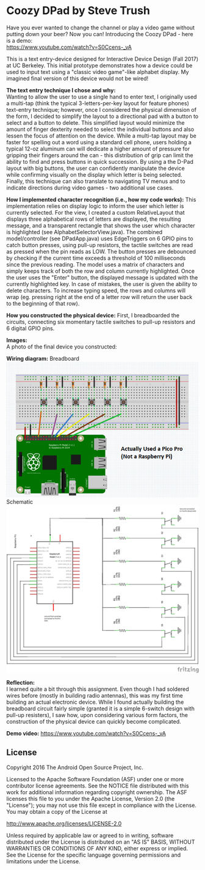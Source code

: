 Coozy DPad by Steve Trush
=====================================

Have you ever wanted to change the channel or play a video game without putting down your beer? Now you can! 
Introducing the Coozy DPad - here is a demo: <br>
https://www.youtube.com/watch?v=S0Ccens-_vA

This is a text entry-device designed for Interactive Device Design (Fall 2017) at UC Berkeley. This initial prototype demonstrates how a device could be used to input text using a "classic video game"-like alphabet display. My imagined final version of this device would not be wired!

<b>The text entry technique I chose and why:</b><br>
Wanting to allow the user to use a single hand to enter text, I originally used a multi-tap (think the typical 3-letters-per-key layout for feature phones) text-entry technique; however, once I considered the physical dimension of the form, I decided to simplify the layout to a directional pad with a button to select and a button to delete. This simplified layout would minimize the amount of finger dexterity needed to select the individual buttons and also lessen the focus of attention on the device. While a multi-tap layout may be faster for spelling out a word using a standard cell phone, users holding a typical 12-oz aluminum can will dedicate a higher amount of pressure for gripping their fingers around the can - this distribution of grip can limit the ability to find and press buttons in quick succession. By using a the D-Pad layout with big buttons, the user can confidently manipulate the device while confirming visually on the display which letter is being selected. Finally, this technique can also translate to navigating TV menus and to indicate directions during video games - two additional use cases.

<b>How I implemented character recognition (i.e., how my code works):</b>
This implementation relies on display logic to inform the user which letter is currently selected. For the view, I created a custom RelativeLayout that displays three alphabetical rows of letters are displayed, the resulting message, and a transparent rectangle that shows the user which character is highlighted (see AlphabetSelectorView.java). The combined model/controller (see DPadApp.java) uses EdgeTriggers on 6 GPIO pins to catch button presses, using pull-up resistors, the tactile switches are read as pressed when the pin reads as LOW. The button presses are debounced by checking if the current time exceeds a threshold of 100 milliseconds since the previous reading. The model uses a matrix of characters and simply keeps track of both the row and column currently highlighted. Once the user uses the "Enter" button, the displayed message is updated with the currently highlighted key. In case of mistakes, the user is given the ability to delete characters. To increase typing speed, the rows and columns will wrap (eg. pressing right at the end of a letter row will return the user back to the beginning of that row).

<b>How you constructed the physical device:</b>
First, I breadboarded the circuits, connecting six momentary tactile switches to pull-up resistors and 6 digital GPIO pins.

<b>Images:</b><br>
A photo of the final device you constructed:

<b>Wiring diagram:</b> 
Breadboard<br>
<img src="./coozydpad_breadboard.PNG"/><br>
Schematic<br>
<img src="./coozydpad_schematic.png"/>

<b>Reflection:</b><br> 
I learned quite a bit through this assignment. Even though I had soldered wires before (mostly in building radio antennas), this was my first time building an actual electronic device. While I found actually building the breadboard circuit fairly simple (granted it is a simple 6-switch design with pull-up resisters), I saw how, upon considering various form factors, the construction of the physical device can quickly become complicated. 


<b>Demo video:</b> https://www.youtube.com/watch?v=S0Ccens-_vA


License
-------

Copyright 2016 The Android Open Source Project, Inc.

Licensed to the Apache Software Foundation (ASF) under one or more contributor
license agreements.  See the NOTICE file distributed with this work for
additional information regarding copyright ownership.  The ASF licenses this
file to you under the Apache License, Version 2.0 (the "License"); you may not
use this file except in compliance with the License.  You may obtain a copy of
the License at

  http://www.apache.org/licenses/LICENSE-2.0

Unless required by applicable law or agreed to in writing, software
distributed under the License is distributed on an "AS IS" BASIS, WITHOUT
WARRANTIES OR CONDITIONS OF ANY KIND, either express or implied.  See the
License for the specific language governing permissions and limitations under
the License.
